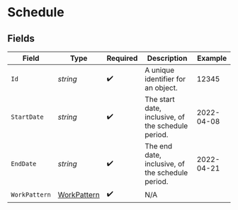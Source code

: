 # Schedule


## Fields

| Field                                                 | Type                                                  | Required                                              | Description                                           | Example                                               |
| ----------------------------------------------------- | ----------------------------------------------------- | ----------------------------------------------------- | ----------------------------------------------------- | ----------------------------------------------------- |
| `Id`                                                  | *string*                                              | :heavy_check_mark:                                    | A unique identifier for an object.                    | 12345                                                 |
| `StartDate`                                           | *string*                                              | :heavy_check_mark:                                    | The start date, inclusive, of the schedule period.    | 2022-04-08                                            |
| `EndDate`                                             | *string*                                              | :heavy_check_mark:                                    | The end date, inclusive, of the schedule period.      | 2022-04-21                                            |
| `WorkPattern`                                         | [WorkPattern](../../Models/Components/WorkPattern.md) | :heavy_check_mark:                                    | N/A                                                   |                                                       |